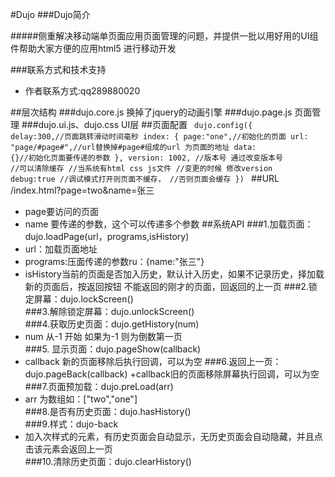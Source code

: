 #Dujo
###Dujo简介

#####侧重解决移动端单页面应用页面管理的问题，并提供一批以用好用的UI组件帮助大家方便的应用html5 进行移动开发

###联系方式和技术支持

+ 作者联系方式:qq289880020

##层次结构
###dujo.core.js  换掉了jquery的动画引擎
###dujo.page.js  页面管理
###dujo.ui.js、dujo.css UI层
##页面配置
<code>
dujo.config({
        delay:300,//页面跳转滑动时间毫秒
        index: {
            page:"one",//初始化的页面
            url: "page/#page#",//url替换掉#page#组成的url  为页面的地址
            data: {}//初始化页面要传递的参数
        },
        version: 1002,
        //版本号 通过改变版本号
        //可以清除缓存
        //当系统有html css js文件
        //变更的时候 修改version
        debug:true
        //调试模式打开则页面不缓存，
        //否则页面会缓存
    })
</code>
##URL
/index.html?page=two&name=张三
+ page要访问的页面
+ name 要传递的参数，这个可以传递多个参数
##系统API
###1.加载页面：dujo.loadPage(url，programs,isHistory)
+ url：加载页面地址
+ programs:压面传递的参数ru：{name:"张三"}
+ isHistory当前的页面是否加入历史，默认计入历史，如果不记录历史，择加载新的页面后，按返回按钮 不能返回的刚才的页面，回返回的上一页
###2.锁定屏幕：dujo.lockScreen()                                                                          
###3.解除锁定屏幕：dujo.unlockScreen()                                                               
###4.获取历史页面：dujo.getHistory(num)
+ num 从-1 开始 如果为-1 则为倒数第一页                                                          
###5. 显示页面：dujo.pageShow(callback)
+ callback 新的页面移除后执行回调，可以为空
###6.返回上一页：dujo.pageBack(callback)
+callback旧的页面移除屏幕执行回调，可以为空                                                                     
###7.页面预加载：dujo.preLoad(arr)
+ arr 为数组如：["two","one"]                                                                      
###8.是否有历史页面：dujo.hasHistory()                                                                    
###9.样式：dujo-back
+ 加入次样式的元素，有历史页面会自动显示，无历史页面会自动隐藏，并且点击该元素会返回上一页                                                                                              
###10.清除历史页面：dujo.clearHistory()  
